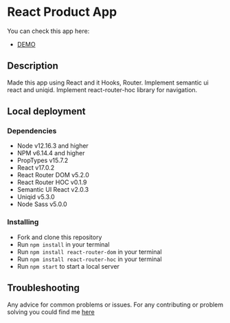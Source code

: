 # React Product App

You can check this app here:

* [DEMO](https://bogdandobak.github.io/goodsList/)

## Description

Made this app using React and it Hooks, Router. Implement semantic ui react and uniqid. Implement react-router-hoc library for navigation.

## Local deployment

### Dependencies

* Node v12.16.3 and higher
* NPM v6.14.4 and higher
* PropTypes v15.7.2
* React v17.0.2
* React Router DOM v5.2.0 
* React Router HOC v0.1.9
* Semantic UI React v2.0.3
* Uniqid v5.3.0
* Node Sass v5.0.0


### Installing

* Fork and clone this repository
* Run `npm install` in your terminal
* Run `npm install react-router-dom` in your terminal
* Run `npm install react-router-hoc` in your terminal
* Run `npm start` to start a local server

## Troubleshooting

Any advice for common problems or issues. For any contributing or problem solving you could find me [here](https://www.linkedin.com/in/bohdan-dobak-6a31a7198/)




